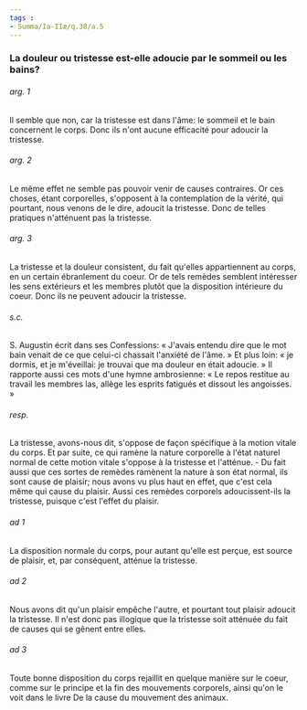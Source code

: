 ```yaml
---
tags : 
- Summa/Ia-IIæ/q.38/a.5
---
```


### La douleur ou tristesse est-elle adoucie par le sommeil ou les bains?

###### arg. 1
Il semble que non, car la tristesse est dans l'âme: le sommeil et le bain concernent le corps. Donc ils n'ont aucune efficacité pour adoucir la tristesse. 

###### arg. 2
Le même effet ne semble pas pouvoir venir de causes contraires. Or ces choses, étant corporelles, s'opposent à la contemplation de la vérité, qui pourtant, nous venons de le dire, adoucit la tristesse. Donc de telles pratiques n'atténuent pas la tristesse. 

###### arg. 3
La tristesse et la douleur consistent, du fait qu'elles appartiennent au corps, en un certain ébranlement du coeur. Or de tels remèdes semblent intéresser les sens extérieurs et les membres plutôt que la disposition intérieure du coeur. Donc ils ne peuvent adoucir la tristesse. 

###### s.c.
S. Augustin écrit dans ses Confessions: « J'avais entendu dire que le mot bain venait de ce que celui-ci chassait l'anxiété de l'âme. » Et plus loin: « je dormis, et je m'éveillai: je trouvai que ma douleur en était adoucie. » Il rapporte aussi ces mots d'une hymne ambrosienne: « Le repos restitue au travail les membres las, allège les esprits fatigués et dissout les angoisses. » 

###### resp.
La tristesse, avons-nous dit, s'oppose de façon spécifique à la motion vitale du corps. Et par suite, ce qui ramène la nature corporelle à l'état naturel normal de cette motion vitale s'oppose à la tristesse et l'atténue. - Du fait aussi que ces sortes de remèdes ramènent la nature à son état normal, ils sont cause de plaisir; nous avons vu plus haut en effet, que c'est cela même qui cause du plaisir. Aussi ces remèdes corporels adoucissent-ils la tristesse, puisque c'est l'effet du plaisir. 

###### ad 1
La disposition normale du corps, pour autant qu'elle est perçue, est source de plaisir, et, par conséquent, atténue la tristesse. 

###### ad 2
Nous avons dit qu'un plaisir empêche l'autre, et pourtant tout plaisir adoucit la tristesse. Il n'est donc pas illogique que la tristesse soit atténuée du fait de causes qui se gênent entre elles. 

###### ad 3
Toute bonne disposition du corps rejaillit en quelque manière sur le coeur, comme sur le principe et la fin des mouvements corporels, ainsi qu'on le voit dans le livre De la cause du mouvement des animaux. 

